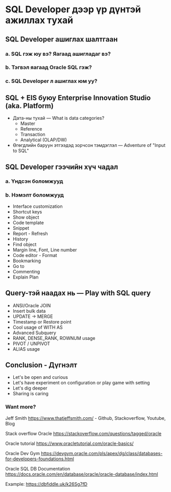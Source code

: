 # SQL Developer дээр үр дүнтэй ажиллах тухай

## SQL Developer ашиглах шалтгаан
  ### a. SQL гэж юу вэ? Яагаад ашигладаг вэ?
  ### b. Тэгвэл яагаад Oracle SQL гэж?
  ### c. SQL Developer л ашиглах юм уу?

## SQL + EIS буюу Enterprise Innovation Studio (aka. Platform)
* Дата-ны тухай — What is data categories?
  * Master
  * Reference
  * Transaction
  * Analytical (OLAP/DW)
* Өгөгдлийн баруун этгээдэд зорчсон тэмдэглэл — Adventure of "Input to SQL"

## SQL Developer гээчийн хүч чадал
  ### a. Үндсэн боломжууд
  ### b. Нэмэлт боломжууд
* Interface customization
* Shortcut keys
* Show object
* Code template
* Snippet
* Report - Refresh
* History
* Find object
* Margin line, Font, Line number
* Code editor - Format
* Bookmarking
* Go to
* Commenting
* Explain Plan

## Query-тэй наадах нь — Play with SQL query
  * ANSI/Oracle JOIN 
  * Insert bulk data
  * UPDATE -> MERGE
  * Timestamp or Restore point
  * Cool usage of WITH AS
  * Advanced Subquery
  * RANK, DENSE_RANK, ROWNUM usage
  * PIVOT / UNPIVOT
  * ALIAS usage
  

## Conclusion - Дүгнэлт
* Let's be open and curious
* Let's have experiment on configuration or play game with setting
* Let's dig deeper
* Sharing is caring

### Want more?
  Jeff Smith
  https://www.thatjeffsmith.com/ - Github, Stackoverflow, Youtube, Blog
  
  Stack overflow Oracle
  https://stackoverflow.com/questions/tagged/oracle
  
  Oracle tutorial
  https://www.oracletutorial.com/oracle-basics/
  
  Oracle Dev Gym
  https://devgym.oracle.com/pls/apex/dg/class/databases-for-developers-foundations.html
  
  Oracle SQL DB Documentation
  https://docs.oracle.com/en/database/oracle/oracle-database/index.html
  
  
  Example: https://dbfiddle.uk/k26Sg7fD
